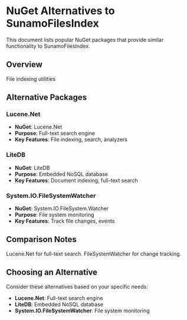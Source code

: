 # NuGet Alternatives to SunamoFilesIndex

This document lists popular NuGet packages that provide similar functionality to SunamoFilesIndex.

## Overview

File indexing utilities

## Alternative Packages

### Lucene.Net
- **NuGet**: Lucene.Net
- **Purpose**: Full-text search engine
- **Key Features**: File indexing, search, analyzers

### LiteDB
- **NuGet**: LiteDB
- **Purpose**: Embedded NoSQL database
- **Key Features**: Document indexing, full-text search

### System.IO.FileSystemWatcher
- **NuGet**: System.IO.FileSystem.Watcher
- **Purpose**: File system monitoring
- **Key Features**: Track file changes, events

## Comparison Notes

Lucene.Net for full-text search. FileSystemWatcher for change tracking.

## Choosing an Alternative

Consider these alternatives based on your specific needs:
- **Lucene.Net**: Full-text search engine
- **LiteDB**: Embedded NoSQL database
- **System.IO.FileSystemWatcher**: File system monitoring
